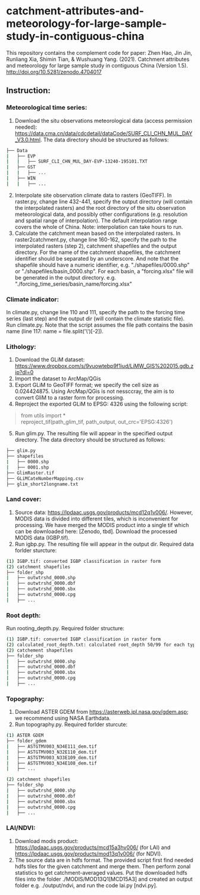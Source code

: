 # catchment-attributes-and-meteorology-for-large-sample-study-in-contiguous-china
This repository contains the complement code for paper: Zhen Hao, Jin Jin, Runliang Xia, Shimin Tian, &amp; Wushuang Yang. (2021). Catchment attributes and meteorology for large sample study in contiguous China (Version 1.5). http://doi.org/10.5281/zenodo.4704017

## Instruction:
### Meteorological time series:

1. Download the situ observations meteorological data (access permission needed): https://data.cma.cn/data/cdcdetail/dataCode/SURF_CLI_CHN_MUL_DAY_V3.0.html. The data directory should be structured as follows:
```bash
├── Data  
|   ├── EVP  
|   |   ├── SURF_CLI_CHN_MUL_DAY-EVP-13240-195101.TXT  
|   ├── GST  
|   |   ├── ...  
|   ├── WIN  
|   |   ├── ...  
```
2. Interpolate site observation climate data to rasters (GeoTIFF). In raster.py, change line 432-441, specify the output directory (will contain the interpolated rasters) and the root directory of the situ observation meteorological data, and possibly other configurations (e.g. resolution and spatial range of interpolation). The default interpolation range covers the whole of China. Note: interpolation can take hours to run.
3. Calculate the catchment mean based on the interpolated rasters. In raster2catchment.py, change line 160-162, specify the path to the interpolated rasters (step 2), catchment shapefiles and the output directory. For the name of the catchment shapefiles, the catchment identifier should be separated by an underscore. And note that the shapefile should have a numeric identifier, e.g. "./shapefiles/0000.shp" or "./shapefiles/basin_0000.shp". For each basin, a "forcing.xlsx" file will be generated in the output directory.  e.g. "./forcing_time_series/basin_name/forcing.xlsx"

### Climate indicator:
In climate.py, change line 110 and 111, specify the path to the forcing time series (last step) and the output dir (will contain the climate statistic file). Run climate.py. 
Note that the script assumes the file path contains the basin name (line 117: name = file.split('\\')[-2]).

### Lithology:
1. Download the GLiM dataset: https://www.dropbox.com/s/9vuowtebp9f1iud/LiMW_GIS%202015.gdb.zip?dl=0
2. Import the dataset to ArcMap/QGis
3. Export GLiM to GeoTIFF format; we specify the cell size as 0.024424875. Using ArcMap/QGis is not nessccray, the aim is to convert GliM to a raster form for processing.
4. Reproject the exported GLiM to EPSG: 4326 using the following script:

> from utils import * <br>
> reproject_tif(path_glim_tif, path_output, out_crc='EPSG:4326') <br>

5. Run glim.py. The resulting file will appear in the specified output directory. The data directory should be structured as follows:

```bash
├── glim.py
├── shapefiles
|   ├── 0000.shp
|   ├── 0001.shp
├── GlimRaster.tif
├── GLiMCateNumberMapping.csv
├── glim_short2longname.txt
```

### Land cover:
1. Source data: https://lpdaac.usgs.gov/products/mcd12q1v006/. However, MODIS data is divided into different tiles, which is inconvenient for processing. We have merged the MODIS product into a single tif which can be downloaded here: [Zenodo, tbd]. Download the processed MODIS data (IGBP.tif).
2. Run igbp.py. The resulting file will appear in the output dir. Required data forlder sturcture:
```bash
(1) IGBP.tif: converted IGBP classification in raster form
(2) catchment shapefiles
├── folder_shp
|   ├── outwtrshd_0000.shp
|   ├── outwtrshd_0000.dbf
|   ├── outwtrshd_0000.sbx
|   ├── outwtrshd_0000.cpg
|   ├── ...
```

### Root depth:
Run rooting_depth.py. Required folder structure:
```bash
(1) IGBP.tif: converted IGBP classification in raster form
(2) calculated_root_depth.txt: calculated root_depth 50/99 for each type of land cover based on Eq. (2) and Table 2 in (Zeng 2001)
(2) catchement shapefiles
├── folder_shp
|   ├── outwtrshd_0000.shp
|   ├── outwtrshd_0000.dbf
|   ├── outwtrshd_0000.sbx
|   ├── outwtrshd_0000.cpg
|   ├── ...
```

### Topography:
1. Download ASTER GDEM from https://asterweb.jpl.nasa.gov/gdem.asp; we recommend using NASA Earthdata. 
2. Run topography.py. Required forlder sturcute:
```bash
(1) ASTER GDEM
├── folder_gdem
|   ├── ASTGTMV003_N34E111_dem.tif
|   ├── ASTGTMV003_N32E110_dem.tif
|   ├── ASTGTMV003_N33E109_dem.tif
|   ├── ASTGTMV003_N34E108_dem.tif
|   ├── ...

(2) catchment shapefiles
├── folder_shp
|   ├── outwtrshd_0000.shp
|   ├── outwtrshd_0000.dbf
|   ├── outwtrshd_0000.sbx
|   ├── outwtrshd_0000.cpg
|   ├── ...
```

### LAI/NDVI:

1. Download modis product: https://lpdaac.usgs.gov/products/mcd15a3hv006/ (for LAI) and https://lpdaac.usgs.gov/products/mod13q1v006/ (for NDVI). 
2. The source data are in hdfs format. The provided script first find needed hdfs tiles for the given catchment and merge them. Then perform zonal statistics to get catchment-averaged values. Put the downloaded hdfs files into the folder ./MODIS/MOD13Q1[MCD15A3] and created an output folder e.g. ./output/ndvi, and run the code lai.py [ndvi.py].



